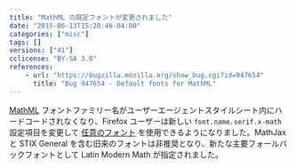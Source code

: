 ```yaml
---
title: "MathML の既定フォントが変更されました"
date: "2015-06-13T15:20:46-04:00"
categories: ["misc"]
tags: []
versions: ["41"]
cclicense: "BY-SA 3.0"
references:
    - url: "https://bugzilla.mozilla.org/show_bug.cgi?id=947654"
      title: "Bug 947654 - Default fonts for MathML"
---
```

[MathML](https://developer.mozilla.org/docs/Web/MathML) フォントファミリー名がユーザーエージェントスタイルシート内にハードコードされなくなり、Firefox ユーザーは新しい `font.name.serif.x-math` 設定項目を変更して [任意のフォント](https://developer.mozilla.org/docs/Mozilla/MathML_Project/Fonts) を使用できるようになりました。MathJax と STIX General を含む旧来のフォントは非推奨となり、新たな主要フォールバックフォントとして Latin Modern Math が指定されました。
